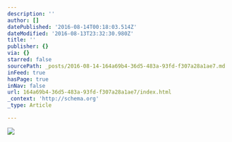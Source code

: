 ```yaml
---
description: ''
author: []
datePublished: '2016-08-14T00:18:03.514Z'
dateModified: '2016-08-13T23:32:30.980Z'
title: ''
publisher: {}
via: {}
starred: false
sourcePath: _posts/2016-08-14-164a69b4-36d5-483a-93fd-f307a28a1ae7.md
inFeed: true
hasPage: true
inNav: false
url: 164a69b4-36d5-483a-93fd-f307a28a1ae7/index.html
_context: 'http://schema.org'
_type: Article

---
```

![](https://the-grid-user-content.s3-us-west-2.amazonaws.com/93365f59-cbe6-403b-a8c0-7ef58b60cf6c.jpg)